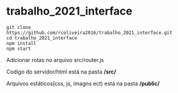 # trabalho_2021_interface

    git clone https://github.com/rcoliveira2016/trabalho_2021_interface.git
    cd trabalho_2021_interface
    npm install
    npm start

Adicionar rotas no arquivo src/router.js

Codigo do servidor/html está na pasta __/src/__

Arquivos estáticos(css, js, imagns ect) está na pasta __/public/__
